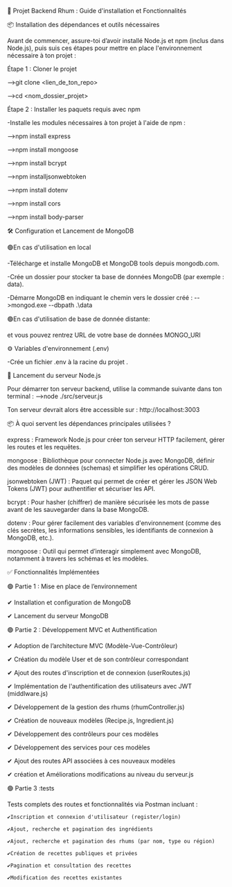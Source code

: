 🚀 Projet Backend Rhum : Guide d'installation et Fonctionnalités

📦 Installation des dépendances et outils nécessaires

Avant de commencer, assure-toi d’avoir installé Node.js et npm (inclus dans Node.js), puis suis ces étapes pour mettre en place l'environnement nécessaire à ton projet :

Étape 1 : Cloner le projet

-->git clone <lien_de_ton_repo>

-->cd <nom_dossier_projet>

Étape 2 : Installer les paquets requis avec npm

-Installe les modules nécessaires à ton projet à l'aide de npm :

-->npm install express 

-->npm install mongoose

-->npm install bcrypt

-->npm installjsonwebtoken

-->npm install dotenv

-->npm install cors

-->npm install body-parser

🛠️ Configuration et Lancement de MongoDB 

🟢En cas d'utilisation en local

-Télécharge et installe MongoDB et MongoDB tools depuis mongodb.com.

-Crée un dossier pour stocker ta base de données MongoDB (par exemple : data).

-Démarre MongoDB en indiquant le chemin vers le dossier créé :
-->mongod.exe --dbpath .\data

🟢En cas d'utilisation de base de donnée distante:

et vous pouvez rentrez URL de votre base de données MONGO_URI

⚙️ Variables d'environnement (.env)

-Crée un fichier .env à la racine du projet .

🚦 Lancement du serveur Node.js

Pour démarrer ton serveur backend, utilise la commande suivante dans ton terminal :
-->node ./src/serveur.js

Ton serveur devrait alors être accessible sur :
http://localhost:3003

📦 À quoi servent les dépendances principales utilisées ?

express :
Framework Node.js pour créer ton serveur HTTP facilement, gérer les routes et les requêtes.

mongoose :
Bibliothèque pour connecter Node.js avec MongoDB, définir des modèles de données (schemas) et simplifier les opérations CRUD.

jsonwebtoken (JWT) :
Paquet qui permet de créer et gérer les JSON Web Tokens (JWT) pour authentifier et sécuriser les API.

bcrypt :
Pour hasher (chiffrer) de manière sécurisée les mots de passe avant de les sauvegarder dans la base MongoDB.

dotenv :
Pour gérer facilement des variables d'environnement (comme des clés secrètes, les informations sensibles, les identifiants de connexion à MongoDB, etc.).

mongoose :
Outil qui permet d’interagir simplement avec MongoDB, notamment à travers les schémas et les modèles.

✅ Fonctionnalités Implémentées

🟢 Partie 1 : Mise en place de l’environnement

✔ Installation et configuration de MongoDB

✔ Lancement du serveur MongoDB

🟢 Partie 2 : Développement MVC et Authentification

✔ Adoption de l’architecture MVC (Modèle-Vue-Contrôleur) 

✔ Création du modèle User et de son contrôleur correspondant 

✔ Ajout des routes d'inscription et de connexion (userRoutes.js) 

✔ Implémentation de l'authentification des utilisateurs avec JWT (middlware.js) 

✔ Développement de la gestion des rhums (rhumController.js)

✔ Création de nouveaux modèles (Recipe.js, Ingredient.js) 

✔ Développement des contrôleurs pour ces modèles 

✔ Développement des services pour ces modèles

✔ Ajout des routes API associées à ces nouveaux modèles 

✔ création et Améliorations modifications au niveau du serveur.js

🟢 Partie 3 :tests

Tests complets des routes et fonctionnalités via Postman incluant :

    ✔Inscription et connexion d'utilisateur (register/login)

    ✔Ajout, recherche et pagination des ingrédients

    ✔Ajout, recherche et pagination des rhums (par nom, type ou région)

    ✔Création de recettes publiques et privées

    ✔Pagination et consultation des recettes

    ✔Modification des recettes existantes

